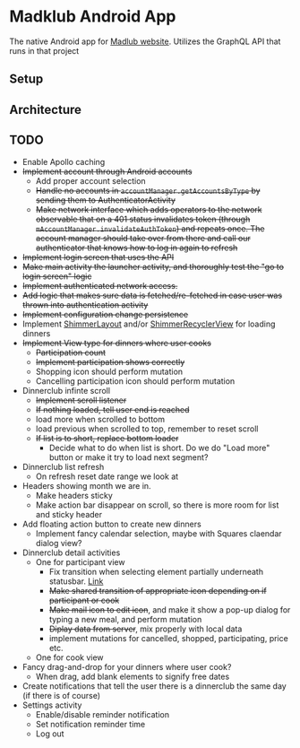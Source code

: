 # Madklub Android App

The native Android app for <a href="https://github.com/petergarnaes/Madklub-website" target="_blank">Madlub website</a>. Utilizes the GraphQL API that runs in that project

## Setup

## Architecture

## TODO

 - Enable Apollo caching
 - <s>Implement account through Android accounts</s>
    * Add proper account selection
    * <s>Handle no accounts in `accountManager.getAccountsByType` by sending them to AuthenticatorActivity</s>
    * <s>Make network interface which adds operators to the network observable that on a 401 status invalidates token (through `mAccountManager.invalidateAuthToken`) and repeats once. The account manager should take over from there and call our authenticator that knows how to log in again to refresh</s>
 - <s>Implement login screen that uses the API</s>
 - <s>Make main activity the launcher activity, and thoroughly test the "go to login screen" logic</s>
 - <s>Implement authenticated network access.</s>
 - <s>Add logic that makes sure data is fetched/re-fetched in case user was thrown into authentication activity</s>
 - <s>Implement configuration change persistence</s>
 - Implement <a href="https://github.com/team-supercharge/ShimmerLayout" target="_blank">ShimmerLayout</a> and/or <a href="https://github.com/sharish/ShimmerRecyclerView" target="_blank">ShimmerRecyclerView</a> for loading dinners
 - <s>Implement View type for dinners where user cooks</s>
    * <s>Participation count</s>
    * <s>Implement participation shows correctly</s>
    * Shopping icon should perform mutation
    * Cancelling participation icon should perform mutation
 - Dinnerclub infinte scroll
    * <s>Implement scroll listener</s>
    * <s>If nothing loaded, tell user end is reached</s>
    * load more when scrolled to bottom
    * load previous when scrolled to top, remember to reset scroll
    * <s>If list is to short, replace bottom loader</s>
        * Decide what to do when list is short. Do we do "Load more" button or make it try to load next segment?
 - Dinnerclub list refresh
    * On refresh reset date range we look at
 - Headers showing month we are in.
    * Make headers sticky
    * Make action bar disappear on scroll, so there is more room for list and sticky header
 - Add floating action button to create new dinners
    * Implement fancy calendar selection, maybe with Squares claendar dialog view?
 - Dinnerclub detail activities
    * One for participant view
        * Fix transition when selecting element partially underneath statusbar. <a href="https://github.com/codepath/android_guides/wiki/Shared-Element-Activity-Transition#5-customizing-shared-elements-transition">Link</a>
        * <s>Make shared transition of appropriate icon depending on if participant or cook </s>
        * <s>Make mail icon to edit icon</s>, and make it show a pop-up dialog for typing a new meal, and perform mutation
        * <s>Diplay data from server</s>, mix properly with local data
        * implement mutations for cancelled, shopped, participating, price etc.
    * One for cook view
 - Fancy drag-and-drop for your dinners where user cook?
    * When drag, add blank elements to signify free dates
 - Create notifications that tell the user there is a dinnerclub the same day (if there is of course)
 - Settings activity
    * Enable/disable reminder notification
    * Set notification reminder time
    * Log out